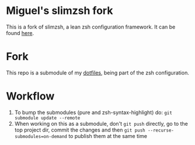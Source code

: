 Miguel's slimzsh fork
=====================

This is a fork of slimzsh, a lean zsh configuration framework.
It can be found [here](https://github.com/changs/slimzsh).

# Fork

This repo is a submodule of my [dotfiles](https://github.com/miguelsantos/dotfiles), being part of the zsh configuration.

# Workflow

1. To bump the submodules (pure and zsh-syntax-highlight) do: `git submodule update --remote`
2. When working on this as a submodule, don't `git push` directly, go to the top project dir, commit the changes and then `git push --recurse-submodules=on-demand` to publish them at the same time
